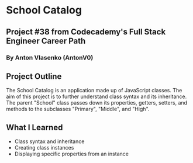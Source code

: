 # School Catalog
## Project #38 from Codecademy's Full Stack Engineer Career Path
### By Anton Vlasenko (AntonV0)  
## Project Outline
The School Catalog is an application made up of JavaScript classes. The aim of this project is to further understand class syntax and its inheritance. The parent "School" class passes down its properties, getters, setters, and methods to the subclasses "Primary", "Middle", and "High".
## What I Learned
  - Class syntax and inheritance
  - Creating class instances
  - Displaying specific properties from an instance
